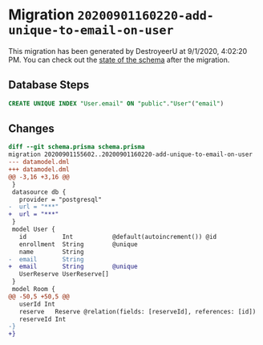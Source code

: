 # Migration `20200901160220-add-unique-to-email-on-user`

This migration has been generated by DestroyeerU at 9/1/2020, 4:02:20 PM.
You can check out the [state of the schema](./schema.prisma) after the migration.

## Database Steps

```sql
CREATE UNIQUE INDEX "User.email" ON "public"."User"("email")
```

## Changes

```diff
diff --git schema.prisma schema.prisma
migration 20200901155602..20200901160220-add-unique-to-email-on-user
--- datamodel.dml
+++ datamodel.dml
@@ -3,16 +3,16 @@
 }
 datasource db {
   provider = "postgresql"
-  url = "***"
+  url = "***"
 }
 model User {
   id          Int           @default(autoincrement()) @id
   enrollment  String        @unique
   name        String
-  email       String
+  email       String        @unique
   UserReserve UserReserve[]
 }
 model Room {
@@ -50,5 +50,5 @@
   userId Int
   reserve   Reserve @relation(fields: [reserveId], references: [id])
   reserveId Int
-}
+}
```


